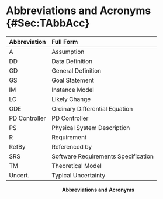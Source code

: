 # Abbreviations and Acronyms {#Sec:TAbbAcc}

<div id="Table:TAbbAcc"></div>

|Abbreviation |Full Form                          |
|:------------|:----------------------------------|
|A            |Assumption                         |
|DD           |Data Definition                    |
|GD           |General Definition                 |
|GS           |Goal Statement                     |
|IM           |Instance Model                     |
|LC           |Likely Change                      |
|ODE          |Ordinary Differential Equation     |
|PD Controller|PD Controller                      |
|PS           |Physical System Description        |
|R            |Requirement                        |
|RefBy        |Referenced by                      |
|SRS          |Software Requirements Specification|
|TM           |Theoretical Model                  |
|Uncert.      |Typical Uncertainty                |

**<p align="center">Abbreviations and Acronyms</p>**
